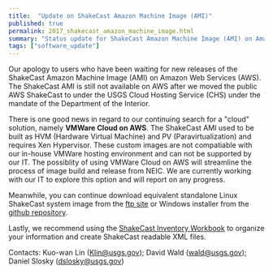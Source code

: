 ```yaml
---
title:  "Update on ShakeCast Amazon Machine Image (AMI)"
published: true
permalink: 2017_shakecast_amazon_machine_image.html
summary: "Status update for ShakeCast Amazon Machine Image (AMI) on Amazon Web Services (AWS)"
tags: ["software_update"]
---
```


Our apology to users who have been waiting for new releases of the ShakeCast Amazon Machine Image (AMI) on Amazon Web Services (AWS).  The ShakeCast AMI is still not available on AWS after we moved the public AWS ShakeCast to under the USGS Cloud Hosting Service (CHS) under the mandate of the Department of the Interior.

There is one good news in regard to our continuing search for a "cloud" solution, namely **VMWare Cloud on AWS**.  The ShakeCast AMI used to be built as HVM (Hardware Virtual Machine) and PV (Paravirtualization) and requires Xen Hypervisor.  These custom images are not compatiable with our in-house VMWare hosting environment and can not be supported by our IT.  The possiblity of using VMWare Cloud on AWS will streamline the process of image build and release from NEIC.  We are currently working with our IT to explore this option and will report on any progress.   

Meanwhile, you can continue download equivalent standalone Linux ShakeCast system image from the [ftp site](ftp://ftpext.usgs.gov/pub/cr/co/golden/shakecast/ShakeCast%20Image/) or Windows installer from the [github repository](https://github.com/usgs/shakecast/releases).

Lastly, we recommend using the [ShakeCast Inventory Workbook](ftp://ftpext.usgs.gov/pub/cr/co/golden/shakecast/ShakeCast_Workbook/ShakeCastInventory.xlsm) to organize your information and create ShakeCast readable XML files.

Contacts: Kuo-wan Lin (Klin@usgs.gov); David Wald (wald@usgs.gov); Daniel Slosky (dslosky@usgs.gov)
